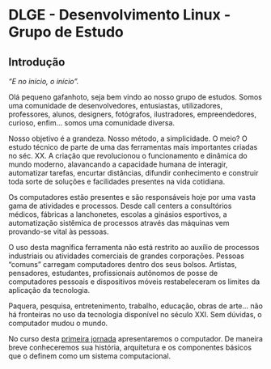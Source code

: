 # DLGE - Desenvolvimento Linux - Grupo de Estudo

## Introdução


*“E no início, o início”.*

Olá pequeno gafanhoto, seja bem vindo ao nosso grupo de estudos. Somos uma comunidade de desenvolvedores, entusiastas, utilizadores, professores, alunos, designers, fotógrafos, ilustradores, empreendedores, curioso, enfim... somos uma comunidade diversa.

Nosso objetivo é a grandeza. Nosso método, a simplicidade. O meio? O estudo técnico de parte de uma das ferramentas mais importantes criadas no séc. XX. A criação que revolucionou o funcionamento e dinâmica do mundo moderno, alavancando a capacidade humana de interagir, automatizar tarefas, encurtar distâncias, difundir conhecimento e construir toda sorte de soluções e facilidades presentes na vida cotidiana.

Os computadores estão presentes e são responsáveis hoje por uma vasta gama de atividades e processos. Desde call centers a consultórios médicos, fábricas a lanchonetes, escolas a ginásios esportivos, a automatização sistêmica de processos através das máquinas vem provando-se vital às pessoas.

O uso desta magnífica ferramenta não está restrito ao auxílio de processos industriais ou atividades comerciais de grandes corporações. Pessoas “comuns” carregam computadores dentro dos seus bolsos. Artistas, pensadores, estudantes, profissionais autônomos  de posse de computadores pessoais e dispositivos móveis restabeleceram os limites da aplicação da tecnologia.

Paquera, pesquisa, entretenimento, trabalho, educação, obras de arte… não há fronteiras no uso da tecnologia disponível no século XXI. Sem dúvidas, o computador mudou o mundo.

No curso desta [primeira jornada](./jornadas/I/README.md) apresentaremos o computador. De maneira breve conheceremos sua história, arquitetura e os componentes básicos que o definem como um sistema computacional.
